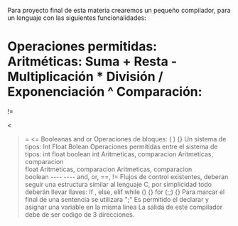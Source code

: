 Para proyecto final de esta materia crearemos un pequeño compilador, para un lenguaje con las siguientes funcionalidades:

Operaciones permitidas:
Aritméticas:
Suma +
Resta -
Multiplicación *
División /
Exponenciación ^
Comparación:
==
!= 
>
<
>=
<=
Booleanas
and 
or
Operaciones de bloques:
( )
{}
Un sistema de tipos:
Int
Float
Bolean
Operaciones permitidas entre el sistema de tipos:
int	float	boolean
int	Aritmeticas, comparacion	Aritmeticas, comparacion	
float	Aritmeticas, comparacion	Aritmeticas, comparacion	
boolean	----	----	and, or, ==, !=
Flujos de control existentes, deberan seguir una estructura similar al lenguaje C, por simplicidad todo deberán llevar llaves:
If , else, elif
while () {}
for (;;) {}
Para marcar el final de una sentencia se utilizara ";"
Es permitido el declarar y asignar una variable en la misma linea
La salida de este compilador debe de ser codigo de 3 direcciones.
